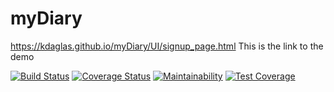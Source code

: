 # myDiary
https://kdaglas.github.io/myDiary/UI/signup_page.html
This is the link to the demo

[![Build Status](https://travis-ci.org/kdaglas/myDiary.svg?branch=myDiary-api)](https://travis-ci.org/kdaglas/myDiary)
[![Coverage Status](https://coveralls.io/repos/github/kdaglas/myDiary/badge.svg)](https://coveralls.io/github/kdaglas/myDiary)
[![Maintainability](https://api.codeclimate.com/v1/badges/09c2196156b65f05827c/maintainability)](https://codeclimate.com/github/kdaglas/myDiary/maintainability)
[![Test Coverage](https://api.codeclimate.com/v1/badges/09c2196156b65f05827c/test_coverage)](https://codeclimate.com/github/kdaglas/myDiary/test_coverage)
